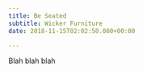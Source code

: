 ```yaml
---
title: Be Seated
subtitle: Wicker Furniture
date: 2018-11-15T02:02:50.000+00:00

---
```

Blah blah blah